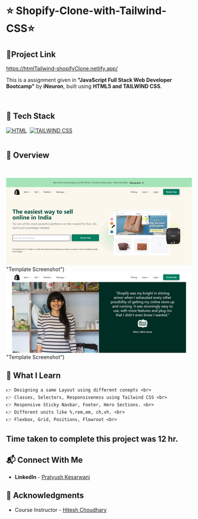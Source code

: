 
# ⭐ Shopify-Clone-with-Tailwind-CSS⭐


## 🔗Project  Link
https://htmlTailwind-shopifyClone.netlify.app/

This is a assignment given in **"JavaScript Full Stack Web Developer Bootcamp"** by **iNeuron**, built using **HTML5 and TAILWIND CSS**.
<br>

<br>

## 📌 Tech Stack

[![HTML](https://img.shields.io/badge/html5%20-%23E34F26.svg?&style=for-the-badge&logo=html5&logoColor=white)]()&nbsp;
[![TAILWIND CSS](https://img.shields.io/badge/css3%20-%231572B6.svg?&style=for-the-badge&logo=css3&logoColor=white)]()&nbsp;
<br>
<br>

## 📌 Overview

<br>

![Screenshot](./screenshot.png) "Template Screenshot")
![Screenshot](./screenshot2.png) "Template Screenshot")




## 📌 What I Learn

    👉 Designing a same Layout using different conepts <br>
    👉 Classes, Selectors, Responsiveness using Tailwind CSS <br>
    👉 Responsive Sticky Navbar, Footer, Hero Sections. <br>
    👉 Different units like %,rem,em, ch,vh. <br>
    👉 Flexbox, Grid, Positions, Flowroot <br>
    
   



## Time taken to complete this project was **12 hr**.

## 📬 Connect With Me

- **LinkedIn** - [Pratyush Kesarwani](https://www.linkedin.com/in/pratyush-kesarwani-2b6601171/)

## 📌 Acknowledgments

- Course Instructor - [Hitesh Choudhary](https://github.com/hiteshchoudhary)
